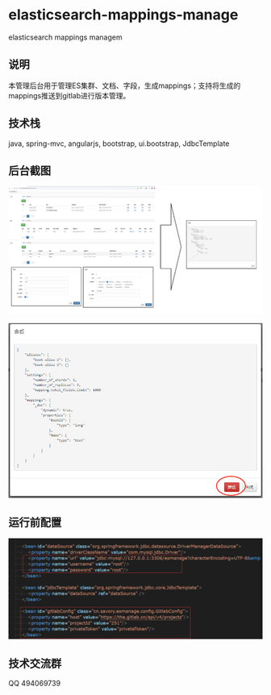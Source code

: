 # elasticsearch-mappings-manage
elasticsearch mappings managem

## 说明

本管理后台用于管理ES集群、文档、字段，生成mappings；支持将生成的mappings推送到gitlab进行版本管理。

## 技术栈
java, spring-mvc, angularjs, bootstrap, ui.bootstrap, JdbcTemplate

## 后台截图

![](screenshot/usage.png)

![](screenshot/preview.png)

## 运行前配置

![](screenshot/configs.png)

## 技术交流群
QQ 494069739

